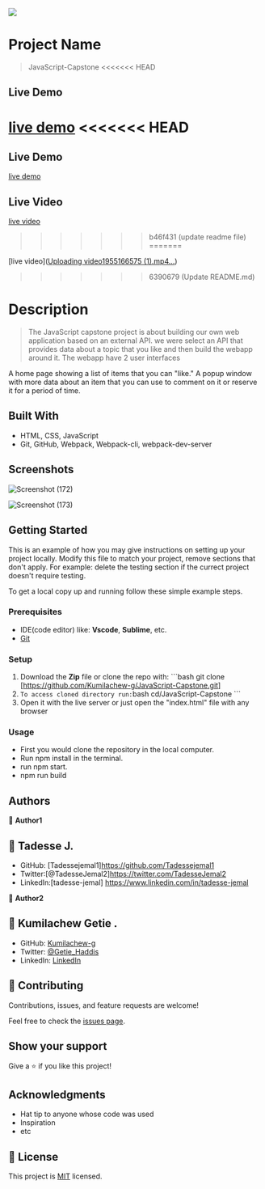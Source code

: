 ![](https://img.shields.io/badge/Microverse-blueviolet)
# Project Name

>JavaScript-Capstone
<<<<<<< HEAD
## Live Demo
[live demo](https://https://kumilachew-g.github.io/JavaScript-Capstone/dist/)
<<<<<<< HEAD
=======

## Live Demo
[live demo](https://kumilachew-g.github.io/JavaScript-Capstone/dist/)

## Live Video
[live video](https://drive.google.com/file/d/1EK36uNkOX3a9AZgtJUTRioslMR6vOUfP/view?usp=sharing)

>>>>>>> b46f431 (update readme file)
=======

[live video]([Uploading video1955166575 (1).mp4…](https://drive.google.com/file/d/1EK36uNkOX3a9AZgtJUTRioslMR6vOUfP/view?usp=sharing))

>>>>>>> 6390679 (Update README.md)
# Description

> The JavaScript capstone project is about building our own web application based on an external API. we were select an API that provides data about a topic that you like and then build the webapp around it. The webapp have 2 user interfaces 

A home page showing a list of items that you can "like."
A popup window with more data about an item that you can use to comment on it or reserve it for a period of time.

## Built With
- HTML, CSS, JavaScript
- Git, GitHub, Webpack, Webpack-cli, webpack-dev-server

## Screenshots

![Screenshot (172)](https://user-images.githubusercontent.com/85793292/187984008-14e0b63a-3f08-479d-b451-28eb78b8526d.png)

![Screenshot (173)](https://user-images.githubusercontent.com/85793292/187984043-9d1eb515-8af1-4e17-88fa-7b6c3ff52178.png)


## Getting Started

This is an example of how you may give instructions on setting up your project locally. Modify this file to match your project, remove sections that don't apply. For example: delete the testing section if the currect project doesn't require testing.

To get a local copy up and running follow these simple example steps.

### Prerequisites
 - IDE(code editor) like: **Vscode**, **Sublime**, etc.  
 - [Git](https://www.linode.com/docs/guides/how-to-install-git-on-linux-mac-and-windows/)

### Setup
  1. Download the **Zip** file or clone the repo with: ```bash git clone [https://github.com/Kumilachew-g/JavaScript-Capstone.git] 
  2.  ``` To access cloned directory run: ```bash cd/JavaScript-Capstone ``` 
  3. Open it with the live server or just  open the "index.html" file with any browser

### Usage
  - First you would clone the repository in the local computer.
  - Run npm install in the terminal.
  - run npm start.
  - npm run build

## Authors

👤 **Author1**

## 👤 Tadesse J.

  - GitHub: [Tadessejemal1]https://github.com/Tadessejemal1 
  - Twitter:[@TadesseJemal2]https://twitter.com/TadesseJemal2
  - LinkedIn:[tadesse-jemal] https://www.linkedin.com/in/tadesse-jemal

👤 **Author2**

## 👤 Kumilachew Getie .

- GitHub: [Kumilachew-g](https://github.com/Kumilachew-g)
- Twitter: [@Getie_Haddis](https://twitter.com/Getie_Haddis)
- LinkedIn: [LinkedIn](https://www.linkedin.com/in/kumilachew-getie-0356bb157/
)

## 🤝 Contributing

Contributions, issues, and feature requests are welcome!

Feel free to check the [issues page](../../issues/).

## Show your support

Give a ⭐️ if you like this project!

## Acknowledgments

- Hat tip to anyone whose code was used
- Inspiration
- etc

## 📝 License

This project is [MIT](./MIT.md) licensed.


